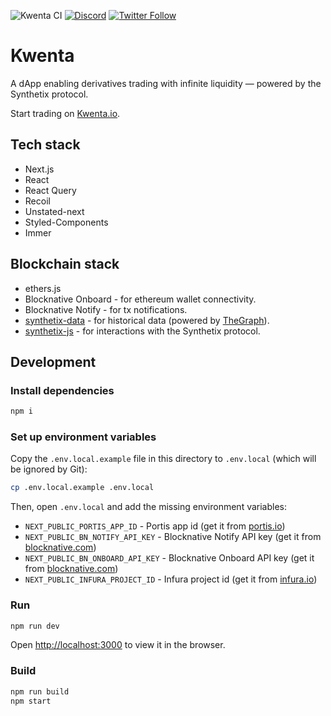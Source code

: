 ![Kwenta CI](https://github.com/Synthetixio/kwenta/workflows/Kwenta%20CI/badge.svg?branch=master) [![Discord](https://img.shields.io/discord/413890591840272394.svg?color=768AD4&label=discord&logo=https%3A%2F%2Fdiscordapp.com%2Fassets%2F8c9701b98ad4372b58f13fd9f65f966e.svg)](https://discordapp.com/channels/413890591840272394/)
[![Twitter Follow](https://img.shields.io/twitter/follow/kwenta_io.svg?label=kwenta_io&style=social)](https://twitter.com/kwenta_io)

# Kwenta

A dApp enabling derivatives trading with infinite liquidity — powered by the Synthetix protocol.

Start trading on [Kwenta.io](https://kwenta.io).

## Tech stack

- Next.js
- React
- React Query
- Recoil
- Unstated-next
- Styled-Components
- Immer

## Blockchain stack

- ethers.js
- Blocknative Onboard - for ethereum wallet connectivity.
- Blocknative Notify - for tx notifications.
- [synthetix-data](https://github.com/Synthetixio/synthetix-data) - for historical data (powered by [TheGraph](https://thegraph.com/)).
- [synthetix-js](https://github.com/Synthetixio/js) - for interactions with the Synthetix protocol.

## Development

### Install dependencies

```bash
npm i
```

### Set up environment variables

Copy the `.env.local.example` file in this directory to `.env.local` (which will be ignored by Git):

```bash
cp .env.local.example .env.local
```

Then, open `.env.local` and add the missing environment variables:

- `NEXT_PUBLIC_PORTIS_APP_ID` - Portis app id (get it from [portis.io](https://www.portis.io/))
- `NEXT_PUBLIC_BN_NOTIFY_API_KEY` - Blocknative Notify API key (get it from [blocknative.com](https://blocknative.com/))
- `NEXT_PUBLIC_BN_ONBOARD_API_KEY` - Blocknative Onboard API key (get it from [blocknative.com](https://blocknative.com/))
- `NEXT_PUBLIC_INFURA_PROJECT_ID` - Infura project id (get it from [infura.io](https://infura.io/))

### Run

```bash
npm run dev
```

Open [http://localhost:3000](http://localhost:3000) to view it in the browser.

### Build

```bash
npm run build
npm start
```
